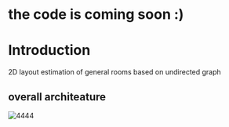 # the code is coming soon :)

# Introduction
2D layout estimation of general rooms based on undirected graph
## overall architeature
![4444](https://user-images.githubusercontent.com/52377012/162353458-5813cd1f-e279-45c4-b115-f3061d44d7a4.PNG)


